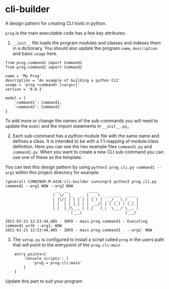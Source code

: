 # cli-builder

A design pattern for creating CLI tools in python.

```prog``` is the main executable code has a few key attributes:

 1. ```__init__``` file loads the program modules and classes and indexes them in a dictionary.  You should also update the program ```name```, ```description``` and basic ```usage``` here.

```
from prog.command1 import Command1
from prog.command2 import Command2

name = 'My Prog'
description = 'An example of building a python CLI'
usage = 'prog <command> [<args>]'
version = '0.0.1'

model = {
    'command1': Command1,
    'command2': Command2
}
```

To add more or change the names of the sub-commands you will need to update the ```model``` and the import statements in ```__init__.py```_

 2. Each sub-command has a python module file with the same name and defines a class. It is intended to be with a 1:1 mapping of module:class definition.  Here you can see the two example files ```command1.py``` and ```command2.py```.  When you want to create a new CLI sub-command you can use one of these as the template.

You can test this design pattern by using ```python3 prog_cli.py command1 --arg1``` within this project directory for example:

```
(general) CUNNINGR-M-X436:cli-builder cunningr$ python3 prog_cli.py command1 --arg1 WOW --arg2 NOW
                      __  __         ____
                     |  \/  |_   _  |  _ \ _ __ ___   __ _
                     | |\/| | | | | | |_) | '__/ _ \ / _` |
                     | |  | | |_| | |  __/| | | (_) | (_| |
                     |_|  |_|\__, | |_|   |_|  \___/ \__, |
                             |___/                   |___/

2021-03-23 12:53:44,485 - INFO - main.prog.command1 - Executing command1 with --arg1: WOW
2021-03-23 12:53:44,485 - INFO - main.prog.command1 - --arg2: NOW
```

 3. The ```setup.py``` is configured to install a script called ```prog``` in the users path that will point to the entrypoint of the ```prog.cli:main```

```
    entry_points={
        'console_scripts': [
            'prog = prog.cli:main'
        ]
    }
```

Update this part to suit your program
